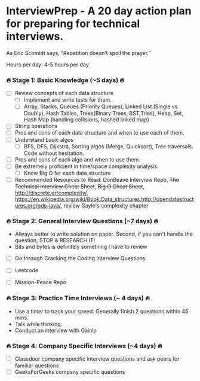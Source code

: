 # InterviewPrep - A 20 day action plan for preparing for technical interviews. 

As Eric Schmidt says, “Repetition doesn’t spoil the prayer.” 

Hours per day: 4-5 hours per day

### :fire: Stage 1: Basic Knowledge (~5 days) :fire:
- [ ] Review concepts of each data structure
    - [ ] Implement and write tests for them.   
    - [ ] Array, Stacks, Queues (Priority Queues), Linked List (Single vs Doubly), Hash Tables, Trees(Binary Trees, BST,Tries), Heap, Set, Hash Map (handling collisions, hashed linked map)
- [ ] String operations
- [ ] Pros and cons of each data structure and when to use each of them. 
- [ ] Understand basic algos
    - [ ] BFS, DFS, Dijkstra, Sorting algos (Merge, Quicksort), Tree traversals. Code without hesitation.    
- [ ] Pros and cons of each algo and when to use them. 
- [ ] Be extremely proficient in time/space complexity analysis. 
    - [ ] Know Big O for each data structure   
- [ ] Recommended Resources to Read: DonBeave Interview Repo, ~~The Technical Interview Cheat Sheet~~, ~~Big O Cheat Sheet~~, http://discrete.gr/complexity/, https://en.wikipedia.org/wiki/Book:Data_structures,http://opendatastructures.org/ods-java/, review Gayle's complexity chapter

### :fire: Stage 2: General Interview Questions (~7 days) :fire:
- Always better to write solution on paper. Second, if you can't handle the question, STOP & RESEARCH IT! 
- Bits and bytes is definitely something I have to review
- [ ] Go through Cracking the Coding Interview Questions
- [ ] Leetcode
- [ ] Mission-Peace Repo


### :fire: Stage 3: Practice Time Interviews (~ 4 days) :fire:
- Use a timer to track your speed. Generally finish 2 questions within 45 mins. 
- Talk while thinking. 
- Conduct an interview with Gainlo 

### :fire: Stage 4: Company Specific Interviews (~4 days) :fire:
- [ ] Glassdoor company specific interview questions and ask peers for familiar questions
- [ ] GeeksForGeeks company specific questions 
